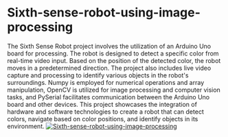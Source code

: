 # Sixth-sense-robot-using-image-processing
The Sixth Sense Robot project involves the utilization of an Arduino Uno board for processing. The robot is designed to detect a specific color from real-time video input. Based on the position of the detected color, the robot moves in a predetermined direction. The project also includes live video capture and processing to identify various objects in the robot's surroundings. Numpy is employed for numerical operations and array manipulation, OpenCV is utilized for image processing and computer vision tasks, and PySerial facilitates communication between the Arduino Uno board and other devices. This project showcases the integration of hardware and software technologies to create a robot that can detect colors, navigate based on color positions, and identify objects in its environment.
[![Sixth-sense-robot-using-image-processing](https://img.youtube.com/vi/lG1INuBsEO8&t=1s/1.jpg)](https://www.youtube.com/watch?v=lG1INuBsEO8&t=1s)
